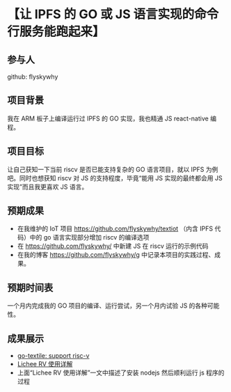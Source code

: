 # 【让 IPFS 的 GO 或 JS 语言实现的命令行服务能跑起来】

## 参与人

github: flyskywhy

## 项目背景

我在 ARM 板子上编译运行过 IPFS 的 GO 实现，我也精通 JS react-native 编程。

## 项目目标

让自己获知一下当前 riscv 是否已能支持复杂的 GO 语言项目，就以 IPFS 为例吧。同时也想获知 riscv 对 JS 的支持程度，毕竟“能用 JS 实现的最终都会用 JS 实现”而且我更喜欢 JS 语言。

## 预期成果

* 在我维护的 IoT 项目 https://github.com/flyskywhy/textiot （内含 IPFS 代码）中的 go 语言实现部分增加 riscv 的编译选项
* 在 https://github.com/flyskywhy/ 中新建 JS 在 riscv 运行的示例代码
* 在我的博客 https://github.com/flyskywhy/g 中记录本项目的实践过程、成果。

## 预期时间表

一个月内完成我的 GO 项目的编译、运行尝试，另一个月内试验 JS 的各种可能性。

## 成果展示

* [go-textile: support risc-v](https://github.com/flyskywhy/textiot/commit/046914e)
* [Lichee RV 使用详解](https://github.com/flyskywhy/g/blob/master/i%E4%B8%BB%E8%A7%82%E7%9A%84%E4%BD%93%E9%AA%8C%E6%96%B9%E5%BC%8F/t%E5%BF%AB%E4%B9%90%E7%9A%84%E4%BD%93%E9%AA%8C/%E7%94%B5%E4%BF%A1/Cpu/Riscv/LicheeRV%E4%BD%BF%E7%94%A8%E8%AF%A6%E8%A7%A3.md)
* 上面“Lichee RV 使用详解”一文中描述了安装 nodejs 然后顺利运行 js 程序的过程
